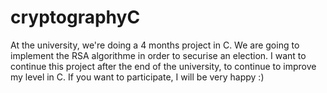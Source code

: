 # cryptographyC
At the university, we're doing a 4 months project in C. We are going to implement the RSA algorithme in order to securise an election.
I want to continue this project after the end of the university, to continue to improve my level in C.
If you want to participate, I will be very happy :)
